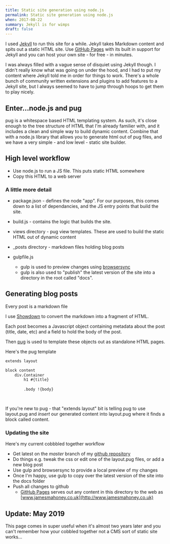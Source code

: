 ```yaml
---
title: Static site generation using node.js
permalink: Static site generation using node.js
when: 2017-08-22
summary: Jekyll is for wimps
draft: false
---
```


I used [Jekyll](https://jekyllrb.com/) to run this site for a while. Jekyll takes Markdown content and spits out a static HTML site. Use [GitHub Pages](https://pages.github.com/) with its built in support for Jekyll and you can host your own site - for free - in minutes. 

I was always filled with a vague sense of disquiet using Jekyll though. I didn't really know what was going on under the hood, and I had to put my content where Jekyll told me in order for things to work. There's a whole bunch of community written extensions and plugins to add features to a Jekyll site, but I always seemed to have to jump through hoops to get them to play nicely. 

## Enter...node.js and pug

pug is a whitespace based HTML templating system. As such, it's close enough to the tree structure of HTML that I'm already familier with, and it includes a clean and simple way to build dynamic content. Combine that with a node.js library that allows you to generate html out of pug files, and we have a very simple - and low level - static site builder. 

## High level workflow
 - Use node.js to run a JS file. This puts static HTML somewhere
 - Copy this HTML to a web server

### A little more detail
 - package.json - defines the node "app". For our purposes, this comes down to a list of dependancies, and the JS entry points that build the site.
 - build.js - contains the logic that builds the site. 
 - views directory - pug view templates. These are used to build the static HTML out of dynamic content   
 - _posts directory - markdown files holding blog posts
 - gulpfile.js

    - gulp is used to preview changes using [browsersync](https://www.browsersync.io/)
    - gulp is also used to "publish" the latest version of the site into a directory in the root called "docs". 

## Generating blog posts

Every post is a markdown file

I use [Showdown](https://www.npmjs.com/package/showdown) to convert the markdown into a fragment of HTML.

Each post becomes a Javascript object containing metadata about the post (title, date, etc) and a field to hold the body of the post. 

Then [pug](https://www.npmjs.com/package/pug) is used to template these objects out as standalone HTML pages. 

Here's the pug template

```html
extends layout

block content
    div.Container
        h1 #{title}
    
        .body !{body}

    
```

If you're new to pug - that "extends layout" bit is telling pug to use layout.pug and *insert* our generated content into layout.pug where it finds a block called content. 


### Updating the site

Here's my current cobbbled together workflow
 - Get latest on the *master* branch of my [github repository](https://github.com/mahoneyjames/jmweb)
 - Do things e.g. tweak the css or edit one of the layout.pug files, or add a new blog post 
 - Use gulp and browsersync to provide a local preview of my changes
 - Once I'm happy, use gulp to copy over the latest version of the site into the docs folder
 - Push all changes to github
    - [GitHub Pages](https://pages.github.com/) serves out any content in this directory to the web as [www.jamesmahoney.co.uk](http://www.jamesmahoney.co.uk)


## Update: May 2019

This page comes in super useful when it's almost two years later and you can't remember how your cobbled together not a CMS sort of static site works...